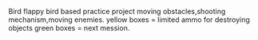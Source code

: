 Bird
flappy bird based practice project 
moving obstacles,shooting mechanism,moving enemies.
yellow boxes = limited ammo for destroying objects
green  boxes = next mession. 
